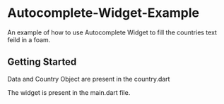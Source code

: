 # Autocomplete-Widget-Example

An example of how to use Autocomplete Widget to fill the countries text feild in a foam.

## Getting Started

Data and Country Object are present in the country.dart

The widget is present in the main.dart file.
